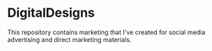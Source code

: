 # DigitalDesigns

This repository contains marketing that I've created for social media advertising and direct marketing materials.

